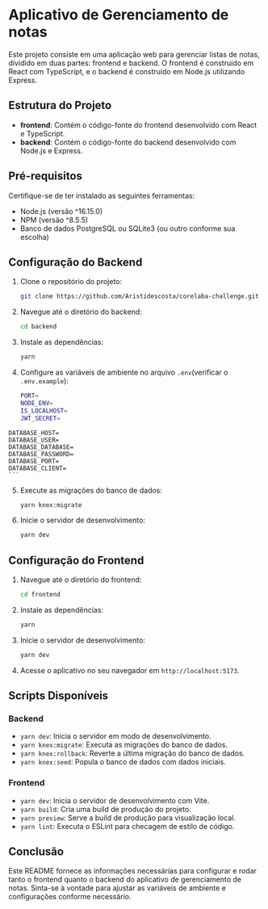 # Aplicativo de Gerenciamento de notas

Este projeto consiste em uma aplicação web para gerenciar listas de notas, dividido em duas partes: frontend e backend. O frontend é construído em React com TypeScript, e o backend é construído em Node.js utilizando Express.

## Estrutura do Projeto

- **frontend**: Contém o código-fonte do frontend desenvolvido com React e TypeScript.
- **backend**: Contém o código-fonte do backend desenvolvido com Node.js e Express.

## Pré-requisitos

Certifique-se de ter instalado as seguintes ferramentas:

- Node.js (versão ^16.15.0)
- NPM (versão ^8.5.5)
- Banco de dados PostgreSQL ou SQLite3 (ou outro conforme sua escolha)

## Configuração do Backend

1. Clone o repositório do projeto:

   ```bash
   git clone https://github.com/Aristidescosta/corelaba-challenge.git
   ```

2. Navegue até o diretório do backend:

   ```bash
   cd backend
   ```

3. Instale as dependências:

   ```bash
   yarn
   ```

4. Configure as variáveis de ambiente no arquivo `.env`(verificar o `.env.example`):

   ```bash
   PORT=
   NODE_ENV=
   IS_LOCALHOST=
   JWT_SECRET=
   ```

 <!-- Para produção -->

    DATABASE_HOST=
    DATABASE_USER=
    DATABASE_DATABASE=
    DATABASE_PASSWORD=
    DATABASE_PORT=
    DATABASE_CLIENT=
    ```

5. Execute as migrações do banco de dados:

   ```bash
   yarn knex:migrate
   ```

6. Inicie o servidor de desenvolvimento:

   ```bash
   yarn dev
   ```

## Configuração do Frontend

1. Navegue até o diretório do frontend:

   ```bash
   cd frontend
   ```

2. Instale as dependências:

   ```bash
   yarn
   ```

3. Inicie o servidor de desenvolvimento:

   ```bash
   yarn dev
   ```

4. Acesse o aplicativo no seu navegador em `http://localhost:5173`.

## Scripts Disponíveis

### Backend

- `yarn dev`: Inicia o servidor em modo de desenvolvimento.
- `yarn knex:migrate`: Executa as migrações do banco de dados.
- `yarn knex:rollback`: Reverte a última migração do banco de dados.
- `yarn knex:seed`: Popula o banco de dados com dados iniciais.

### Frontend

- `yarn dev`: Inicia o servidor de desenvolvimento com Vite.
- `yarn build`: Cria uma build de produção do projeto.
- `yarn preview`: Serve a build de produção para visualização local.
- `yarn lint`: Executa o ESLint para checagem de estilo de código.

## Conclusão

Este README fornece as informações necessárias para configurar e rodar tanto o frontend quanto o backend do aplicativo de gerenciamento de notas. Sinta-se à vontade para ajustar as variáveis de ambiente e configurações conforme necessário.
